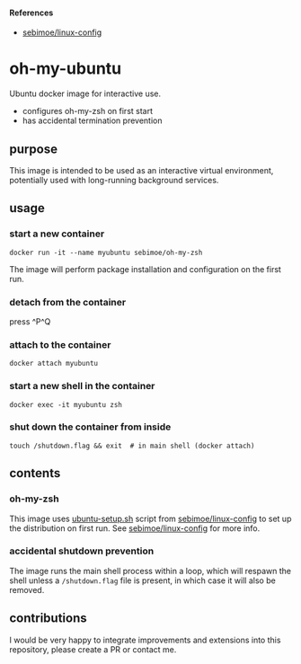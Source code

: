 #### References

  - [sebimoe/linux-config](https://github.com/sebimoe/linux-config)


# oh-my-ubuntu

Ubuntu docker image for interactive use. 

 - configures oh-my-zsh on first start
 - has accidental termination prevention


## purpose

This image is intended to be used as an interactive virtual environment, potentially used with long-running background services.


## usage


### start a new container

    docker run -it --name myubuntu sebimoe/oh-my-zsh

The image will perform package installation and configuration on the first run.


### detach from the container

press ^P^Q


### attach to the container 

    docker attach myubuntu


### start a new shell in the container

    docker exec -it myubuntu zsh


### shut down the container from inside

    touch /shutdown.flag && exit  # in main shell (docker attach)
    

## contents


### oh-my-zsh

This image uses [ubuntu-setup.sh](https://github.com/sebimoe/linux-config/blob/master/ubuntu-setup.sh) script from [sebimoe/linux-config](https://github.com/sebimoe/linux-config) to set up the distribution on first run. See [sebimoe/linux-config](https://github.com/sebimoe/linux-config) for more info.


### accidental shutdown prevention

The image runs the main shell process within a loop, which will respawn the shell unless a `/shutdown.flag` file is present, in which case it will also be removed.


## contributions

I would be very happy to integrate improvements and extensions into this repository, please create a PR or contact me.
